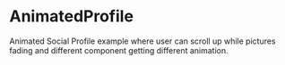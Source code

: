 # AnimatedProfile
Animated Social Profile example where user can scroll up while pictures fading and different component getting different animation.
